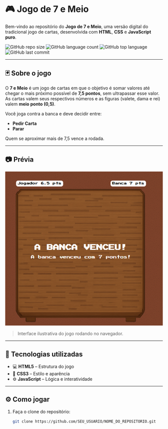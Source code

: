 # 🎮 Jogo de 7 e Meio

Bem-vindo ao repositório do **Jogo de 7 e Meio**, uma versão digital do tradicional jogo de cartas, desenvolvida com **HTML**, **CSS** e **JavaScript puro**.

![GitHub repo size](https://img.shields.io/github/repo-size/SEU_USUARIO/NOME_DO_REPOSITORIO)
![GitHub language count](https://img.shields.io/github/languages/count/SEU_USUARIO/NOME_DO_REPOSITORIO)
![GitHub top language](https://img.shields.io/github/languages/top/SEU_USUARIO/NOME_DO_REPOSITORIO)
![GitHub last commit](https://img.shields.io/github/last-commit/SEU_USUARIO/NOME_DO_REPOSITORIO)

---

## 🃏 Sobre o jogo

O **7 e Meio** é um jogo de cartas em que o objetivo é somar valores até chegar o mais próximo possível de **7,5 pontos**, sem ultrapassar esse valor. As cartas valem seus respectivos números e as figuras (valete, dama e rei) valem **meio ponto (0,5)**.

Você joga contra a banca e deve decidir entre:
- **Pedir Carta**
- **Parar**

Quem se aproximar mais de 7,5 vence a rodada.

---

## 📷 Prévia

![preview](preview.png)  
> Interface ilustrativa do jogo rodando no navegador.

---

## 🚀 Tecnologias utilizadas

- 💻 **HTML5** – Estrutura do jogo  
- 🎨 **CSS3** – Estilo e aparência  
- ⚙️ **JavaScript** – Lógica e interatividade  

---

## ⚙️ Como jogar

1. Faça o clone do repositório:
   ```bash
   git clone https://github.com/SEU_USUARIO/NOME_DO_REPOSITORIO.git
